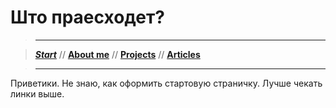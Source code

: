 # Што праесходет?

> ----------

> [**_Start_**](/) // [**About me**](/about) // [**Projects**](/projects) // [**Articles**](/articles)

> ----------

Приветики.
Не знаю, как оформить стартовую страничку.
Лучше чекать линки выше.
